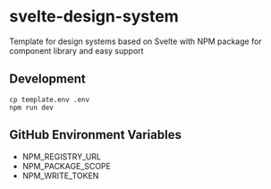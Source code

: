 # svelte-design-system

Template for design systems based on Svelte with NPM package for component library and easy support

## Development

```shell
cp template.env .env
npm run dev
```

## GitHub Environment Variables

- NPM_REGISTRY_URL
- NPM_PACKAGE_SCOPE
- NPM_WRITE_TOKEN

